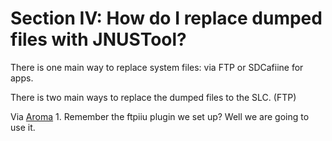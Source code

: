 # Section IV: How do I replace dumped files with JNUSTool?

There is one main way to replace system files: via FTP or SDCafiine for apps.

There is two main ways to replace the dumped files to the SLC. (FTP)

<a name="Aroma"></a>

Via [Aroma](#Aroma)
    1. Remember the ftpiiu plugin we set up? Well we are going to use it.